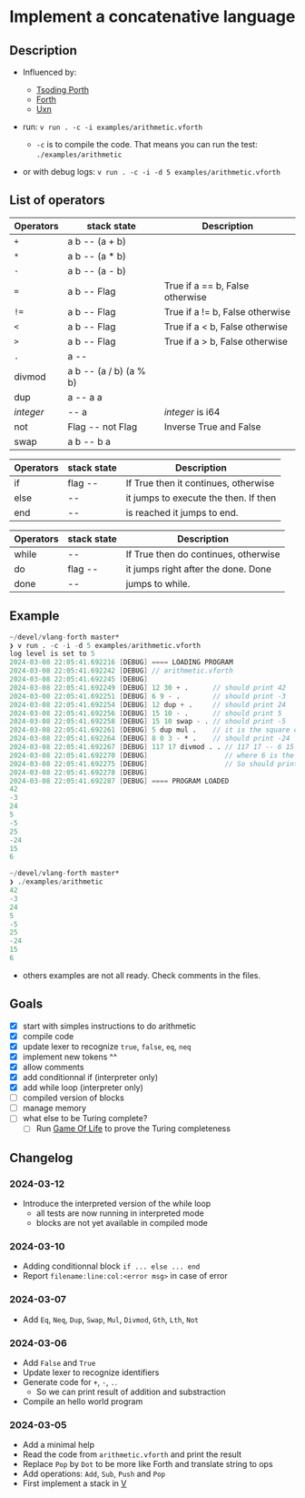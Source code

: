 # Implement a concatenative language

## Description

- Influenced by:
    - [Tsoding Porth](https://www.youtube.com/playlist?list=PLpM-Dvs8t0VbMZA7wW9aR3EtBqe2kinu4)
    - [Forth](https://forth-standard.org/)
    - [Uxn](https://wiki.xxiivv.com/site/uxn.html)

- run: `v run . -c -i examples/arithmetic.vforth`
    - `-c` is to compile the code. That means you can run the test: `./examples/arithmetic`
- or with debug logs: `v run . -c -i -d 5 examples/arithmetic.vforth`

## List of operators

| Operators | stack state             | Description
|-----------|-------------------------|----------------------------------------
| `+`       |   a b -- (a + b)        |
| `*`       |   a b -- (a * b)        |
| `-`       |   a b -- (a - b)        |
| `=`       |   a b -- Flag           | True if a == b, False otherwise
| `!=`      |   a b -- Flag           | True if a != b, False otherwise
| `<`       |   a b -- Flag           | True if a < b, False otherwise
| `>`       |   a b -- Flag           | True if a > b, False otherwise
| `.`       |   a   --                |
| divmod    |  a b -- (a / b) (a % b) |
| dup       |    a -- a a             |
| *integer* |      -- a               | *integer* is i64
| not       | Flag -- not Flag        | Inverse True and False
| swap      |  a b -- b a             |

| Operators | stack state             | Description
|-----------|-------------------------|----------------------------------------
| if        | flag --                 | If True then it continues, otherwise
| else      |      --                 | it jumps to execute the then. If then
| end       |      --                 | is reached it jumps to end.

| Operators | stack state             | Description
|-----------|-------------------------|----------------------------------------
| while     |      --                 | If True then do continues, otherwise
| do        | flag --                 | it jumps right after the done. Done 
| done      |      --                 | jumps to while.

## Example

```v
~/devel/vlang-forth master*
❯ v run . -c -i -d 5 examples/arithmetic.vforth
log level is set to 5
2024-03-08 22:05:41.692216 [DEBUG] ==== LOADING PROGRAM
2024-03-08 22:05:41.692242 [DEBUG] // arithmetic.vforth
2024-03-08 22:05:41.692245 [DEBUG]
2024-03-08 22:05:41.692249 [DEBUG] 12 30 + .      // should print 42
2024-03-08 22:05:41.692251 [DEBUG] 6 9 - .        // should print -3
2024-03-08 22:05:41.692254 [DEBUG] 12 dup + .     // should print 24
2024-03-08 22:05:41.692256 [DEBUG] 15 10 - .      // should print 5
2024-03-08 22:05:41.692258 [DEBUG] 15 10 swap - . // should print -5
2024-03-08 22:05:41.692261 [DEBUG] 5 dup mul .    // it is the square operation, 25
2024-03-08 22:05:41.692264 [DEBUG] 8 0 3 - * .    // should print -24
2024-03-08 22:05:41.692267 [DEBUG] 117 17 divmod . . // 117 17 -- 6 15
2024-03-08 22:05:41.692270 [DEBUG]                   // where 6 is the quotient and 15 the reminder
2024-03-08 22:05:41.692275 [DEBUG]                   // So should print 15 6
2024-03-08 22:05:41.692278 [DEBUG]
2024-03-08 22:05:41.692287 [DEBUG] ==== PROGRAM LOADED
42
-3
24
5
-5
25
-24
15
6

~/devel/vlang-forth master*
❯ ./examples/arithmetic
42
-3
24
5
-5
25
-24
15
6
```

- others examples are not all ready. Check comments in the files.

## Goals

- [x] start with simples instructions to do arithmetic
- [x] compile code
- [x] update lexer to recognize `true`, `false`, `eq`, `neq`
- [x] implement new tokens ^^
- [x] allow comments
- [x] add conditionnal if (interpreter only)
- [x] add while loop (interpreter only)
- [ ] compiled version of blocks
- [ ] manage memory
- [ ] what else to be Turing complete?
    - [ ] Run [Game Of Life](https://en.wikipedia.org/wiki/Conway%27s_Game_of_Life) to prove the Turing completeness

## Changelog

### 2024-03-12
- Introduce the interpreted version of the while loop
    - all tests are now running in interpreted mode
    - blocks are not yet available in compiled mode

### 2024-03-10
- Adding conditionnal block `if ... else ... end`
- Report `filename:line:col:<error msg>` in case of error

### 2024-03-07
- Add `Eq`, `Neq`, `Dup`, `Swap`, `Mul`, `Divmod`, `Gth`, `Lth`, `Not`

### 2024-03-06
- Add `False` and `True`
- Update lexer to recognize identifiers
- Generate code for `+`, `-`, `.`.
    - So we can print result of addition and substraction
- Compile an hello world program

### 2024-03-05
- Add a minimal help
- Read the code from `arithmetic.vforth` and print the result
- Replace `Pop` by `Dot` to be more like Forth and translate string to ops
- Add operations: `Add`, `Sub`, `Push` and `Pop`
- First implement a stack in [V](https://github.com/vlang/v/blob/master/doc/docs.md)
